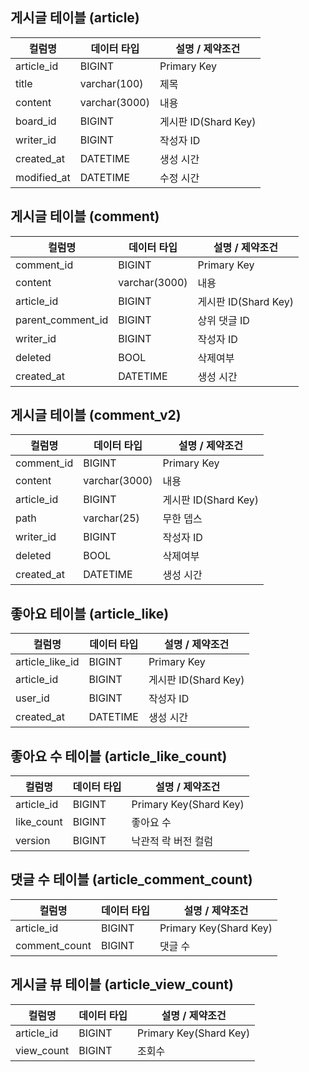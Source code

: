 ## 게시글 테이블 (article)
| 컬럼명        | 데이터 타입     | 설명 / 제약조건       |
|-------------|---------------|-------------------|
| article_id  | BIGINT        | Primary Key       |
| title       | varchar(100)  | 제목                |
| content     | varchar(3000) | 내용                |
| board_id    | BIGINT        | 게시판 ID(Shard Key) |
| writer_id   | BIGINT        | 작성자 ID            |
| created_at  | DATETIME      | 생성 시간             |
| modified_at | DATETIME      | 수정 시간             |


## 게시글 테이블 (comment)
| 컬럼명               | 데이터 타입        | 설명 / 제약조건   |
|-------------------|---------------|-------------------|
| comment_id        | BIGINT        | Primary Key       |
| content           | varchar(3000) | 내용                |
| article_id        | BIGINT        | 게시판 ID(Shard Key) |
| parent_comment_id | BIGINT        | 상위 댓글 ID          |
| writer_id         | BIGINT        | 작성자 ID            |
| deleted           | BOOL          | 삭제여부              |
| created_at        | DATETIME      | 생성 시간             |

## 게시글 테이블 (comment_v2)
| 컬럼명        | 데이터 타입        | 설명 / 제약조건         |
|------------|---------------|-------------------|
| comment_id | BIGINT        | Primary Key       |
| content    | varchar(3000) | 내용                |
| article_id | BIGINT        | 게시판 ID(Shard Key) |
| path       | varchar(25)   | 무한 뎁스             |
| writer_id  | BIGINT        | 작성자 ID            |
| deleted    | BOOL          | 삭제여부              |
| created_at | DATETIME      | 생성 시간             |


## 좋아요 테이블 (article_like)
| 컬럼명             | 데이터 타입     | 설명 / 제약조건       |
|-----------------|---------------|-------------------|
| article_like_id | BIGINT        | Primary Key       |
| article_id      | BIGINT        | 게시판 ID(Shard Key) |
| user_id         | BIGINT        | 작성자 ID            |
| created_at      | DATETIME      | 생성 시간             |

## 좋아요 수 테이블 (article_like_count)
| 컬럼명        | 데이터 타입     | 설명 / 제약조건              |
|------------|---------------|------------------------|
| article_id | BIGINT        | Primary Key(Shard Key) |
| like_count | BIGINT        | 좋아요 수                  |
| version    | BIGINT      | 낙관적 락 버전 컬럼            |


## 댓글 수 테이블 (article_comment_count)
| 컬럼명           | 데이터 타입     | 설명 / 제약조건              |
|---------------|---------------|------------------------|
| article_id    | BIGINT        | Primary Key(Shard Key) |
| comment_count | BIGINT        | 댓글 수                   |


## 게시글 뷰 테이블 (article_view_count)
| 컬럼명        | 데이터 타입        | 설명 / 제약조건         |
|------------|---------------|------------------------|
| article_id | BIGINT        | Primary Key(Shard Key) |
| view_count | BIGINT        | 조회수                    |